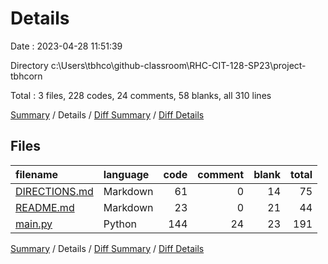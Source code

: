 # Details

Date : 2023-04-28 11:51:39

Directory c:\\Users\\tbhco\\github-classroom\\RHC-CIT-128-SP23\\project-tbhcorn

Total : 3 files,  228 codes, 24 comments, 58 blanks, all 310 lines

[Summary](results.md) / Details / [Diff Summary](diff.md) / [Diff Details](diff-details.md)

## Files
| filename | language | code | comment | blank | total |
| :--- | :--- | ---: | ---: | ---: | ---: |
| [DIRECTIONS.md](/DIRECTIONS.md) | Markdown | 61 | 0 | 14 | 75 |
| [README.md](/README.md) | Markdown | 23 | 0 | 21 | 44 |
| [main.py](/main.py) | Python | 144 | 24 | 23 | 191 |

[Summary](results.md) / Details / [Diff Summary](diff.md) / [Diff Details](diff-details.md)